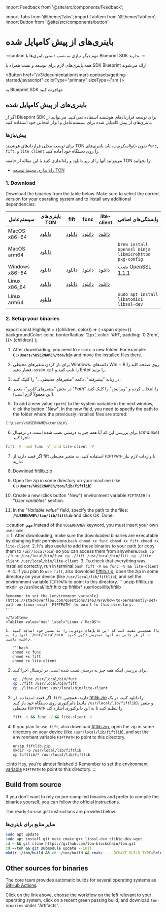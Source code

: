 import Feedback from '@site/src/components/Feedback';

import Tabs from '@theme/Tabs';
import TabItem from '@theme/TabItem';
import Button from '@site/src/components/button'

# باینری‌های از پیش کامپایل شده

:::caution مهم
دیگر نیازی به نصب دستی باینری‌ها با Blueprint SDK ندارید.
:::

همه باینری‌های لازم برای توسعه و تست همراه با SDK Blueprint ارائه می‌شوند.

<Button href="/v3/documentation/smart-contracts/getting-started/javascript"
colorType="primary" sizeType={'sm'}>

به Blueprint SDK مهاجرت کنید

</Button>

## باینری‌های از پیش کامپایل شده

اگر از Blueprint SDK برای توسعه قراردادهای هوشمند استفاده نمی‌کنید، می‌توانید از باینری‌های از پیش کامپایل شده برای سیستم‌عامل و ابزار انتخابی خود استفاده کنید.

### پیش‌نیازها

برای توسعه محلی قراردادهای هوشمند TON _بدون جاوااسکریپت_، باید باینری‌های `func`, `fift`, و `lite client` را روی دستگاه خود آماده کنید.

می‌توانید آنها را از زیر دانلود و راه‌اندازی کنید یا این مقاله از جامعه TON را بخوانید:

- [راه‌اندازی محیط توسعه TON](https://blog.ton.org/setting-up-a-ton-development-environment)

### 1. Download

Download the binaries from the table below.  Make sure to select the correct version for your operating system and to install any additional dependencies:

| سیستم‌عامل                        | باینری‌های TON                                                                                | fift                                                                                       | func                                                                                       | lite-client                                                                                       | وابستگی‌های اضافی                                                                                        |
| --------------------------------- | --------------------------------------------------------------------------------------------- | ------------------------------------------------------------------------------------------ | ------------------------------------------------------------------------------------------ | ------------------------------------------------------------------------------------------------- | -------------------------------------------------------------------------------------------------------- |
| MacOS x86-64                      | [دانلود](https://github.com/ton-blockchain/ton/releases/latest/download/ton-mac-x86-64.zip)   | [دانلود](https://github.com/ton-blockchain/ton/releases/latest/download/fift-mac-x86-64)   | [دانلود](https://github.com/ton-blockchain/ton/releases/latest/download/func-mac-x86-64)   | [دانلود](https://github.com/ton-blockchain/ton/releases/latest/download/lite-client-mac-x86-64)   |                                                                                                          |
| MacOS arm64                       | [دانلود](https://github.com/ton-blockchain/ton/releases/latest/download/ton-mac-arm64.zip)    |                                                                                            |                                                                                            |                                                                                                   | `brew install openssl ninja libmicrohttpd pkg-config`                                                    |
| Windows x86-64                    | [دانلود](https://github.com/ton-blockchain/ton/releases/latest/download/ton-win-x86-64.zip)   | [دانلود](https://github.com/ton-blockchain/ton/releases/latest/download/fift.exe)          | [دانلود](https://github.com/ton-blockchain/ton/releases/latest/download/func.exe)          | [دانلود](https://github.com/ton-blockchain/ton/releases/latest/download/lite-client.exe)          | نصب [OpenSSL 1.1.1](/ton-binaries/windows/Win64OpenSSL_Light-1_1_1q.msi) |
| Linux x86_64 | [دانلود](https://github.com/ton-blockchain/ton/releases/latest/download/ton-linux-x86_64.zip) | [دانلود](https://github.com/ton-blockchain/ton/releases/latest/download/fift-linux-x86_64) | [دانلود](https://github.com/ton-blockchain/ton/releases/latest/download/func-linux-x86_64) | [دانلود](https://github.com/ton-blockchain/ton/releases/latest/download/lite-client-linux-x86_64) |                                                                                                          |
| Linux arm64                       | [دانلود](https://github.com/ton-blockchain/ton/releases/latest/download/ton-linux-arm64.zip)  |                                                                                            |                                                                                            |                                                                                                   | `sudo apt install libatomic1 libssl-dev`                                                                 |

### 2. Setup your binaries

export const Highlight = ({children, color}) => (
<span
style={{
backgroundColor: color,
borderRadius: '2px',
color: '#fff',
padding: '0.2rem',
}}>
{children} </span>
);

<Tabs groupId="operating-systems">
  <TabItem value="win" label="Windows">

1. After downloading, you need to `create` a new folder. For example: **`C:/Users/%USERNAME%/ton/bin`** and move the installed files there.

2. برای باز کردن متغیرهای محیطی Windows، دکمه‌های <Highlight color="#1877F2">Win + R</Highlight> روی صفحه کلید را فشار دهید، `sysdm.cpl` را تایپ کنید و Enter را بزنید.

3. در زبانه "_پیشرفته_"، دکمه <Highlight color="#1877F2">"متغیرهای محیطی..."</Highlight> را کلیک کنید.

4. در بخش _"متغیرهای کاربر"_، متغیر "_Path_" را انتخاب کرده و <Highlight color="#1877F2">"ویرایش"</Highlight> را کلیک کنید (این معمولاً لازم است).

5. To add a new value `(path)` to the system variable in the next window, click the  button <Highlight color="#1877F2">"New"</Highlight>.
  In the new field, you need to specify the path to the folder where the previously installed files are stored:

  ```
  C:\Users\%USERNAME%\ton\bin\
  ```

6. برای بررسی این که آیا همه چیز به درستی نصب شده است، در ترمینال (_cmd.exe_) اجرا کنید:

  ```bash
  fift -V -and func -V -and lite-client -V
  ```

7. اگر قصد دارید از fift استفاده کنید، به متغیر محیطی `FIFTPATH` با واردات لازم نیاز دارید:

  1. Download [fiftlib.zip](/ton-binaries/windows/fiftlib.zip)
  2. Open the zip in some directory on your machine (like **`C:/Users/%USERNAME%/ton/lib/fiftlib`**)
  3. Create a new (click button <Highlight color="#1877F2">"New"</Highlight>) environment variable `FIFTPATH` in "_User variables_" section.
  4. In the "_Variable value_" field, specify the path to the files: **`/%USERNAME%/ton/lib/fiftlib`** and click <Highlight color="#1877F2">OK</Highlight>. Done.

:::caution مهم
Instead of the `%USERNAME%` keyword, you must insert your own `username`.\
:::</TabItem>
<TabItem value="mac" label="Linux / MacOS">1. After downloading, make sure the downloaded binaries are executable by changing their permissions.```bash
chmod +x func
chmod +x fift
chmod +x lite-client
```2. It's also useful to add these binaries to your path (or copy them to `/usr/local/bin`) so you can access them from anywhere.```bash
cp ./func /usr/local/bin/func
cp ./fift /usr/local/bin/fift
cp ./lite-client /usr/local/bin/lite-client
```3. To check that everything was installed correctly, run in terminal.```bash
fift -V && func -V && lite-client -V
```4. If you plan to `use fift`, also download [fiftlib.zip](/ton-binaries/windows/fiftlib.zip), open the zip in some directory on your device (like `/usr/local/lib/fiftlib`), and set the environment variable `FIFTPATH` to point to this directory.```
unzip fiftlib.zip
mkdir -p /usr/local/lib/fiftlib
cp fiftlib/* /usr/local/lib/fiftlib
```:::info Hey, you're almost finished :)
Remember to set the [environment variable](https://stackoverflow.com/questions/14637979/how-to-permanently-set-path-on-linux-unix) `FIFTPATH` to point to this directory.
:::

</TabItem>
<TabItem value="mac" label="Linux / MacOS">

1. همچنین مفید است که این فایل‌های دودویی را به مسیر خود اضافه کنید (یا آنها را به `/usr/local/bin` کپی کنید) تا از هر جایی به آنها دسترسی داشته باشید.

   ```bash
   chmod +x func
   chmod +x fift
   chmod +x lite-client
   ```

2. برای بررسی اینکه همه چیز به درستی نصب شده است، در ترمینال اجرا کنید.

   ```bash
   cp ./func /usr/local/bin/func
   cp ./fift /usr/local/bin/fift
   cp ./lite-client /usr/local/bin/lite-client
   ```

3. اگر قصد `استفاده از fift` دارید، همچنین [fiftlib.zip](/ton-binaries/windows/fiftlib.zip) را دانلود کنید، در یک دایرکتوری روی دستگاه خود باز کنید (مانند `/usr/local/lib/fiftlib`)، و متغیر محیطی `FIFTPATH` را تنظیم کنید تا به این دایرکتوری اشاره کند.

   ```bash
   fift -V && func -V && lite-client -V
   ```

4. If you plan to `use fift`, also download [fiftlib.zip](/ton-binaries/windows/fiftlib.zip), open the zip in some directory on your device (like `/usr/local/lib/fiftlib`), and set the environment variable `FIFTPATH` to point to this directory.

   ```
   unzip fiftlib.zip
   mkdir -p /usr/local/lib/fiftlib
   cp fiftlib/* /usr/local/lib/fiftlib
   ```

:::info Hey, you're almost finished :)
Remember to set the [environment variable](https://stackoverflow.com/questions/14637979/how-to-permanently-set-path-on-linux-unix) `FIFTPATH` to point to this directory.
:::

  </TabItem>
</Tabs>

## Build from source

If you don't want to rely on pre-compiled binaries and prefer to compile the binaries yourself, you can follow the [official instructions](/v3/guidelines/smart-contracts/howto/compile/compilation-instructions).

The ready-to-use gist instructions are provided below:

### سایر منابع برای باینری‌ها

```bash
sudo apt update
sudo apt install git make cmake g++ libssl-dev zlib1g-dev wget
cd ~ && git clone https://github.com/ton-blockchain/ton.git
cd ~/ton && git submodule update --init
mkdir ~/ton/build && cd ~/ton/build && cmake .. -DCMAKE_BUILD_TYPE=Release && make -j 4
```

## Other sources for binaries

The core team provides automatic builds for several operating systems as [GitHub Actions](https://github.com/ton-blockchain/ton/releases/latest).

Click on the link above, choose the workflow on the left relevant to your operating system, click on a recent green passing build, and download `ton-binaries` under "Artifacts".

<Feedback />


